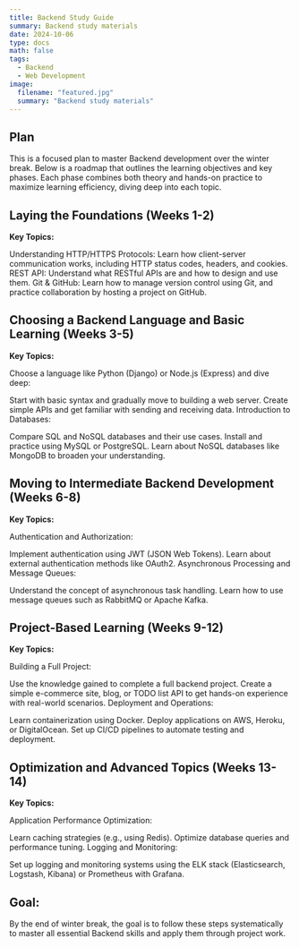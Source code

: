 ```yaml
---
title: Backend Study Guide
summary: Backend study materials
date: 2024-10-06
type: docs
math: false
tags:
  - Backend
  - Web Development
image:
  filename: "featured.jpg"
  summary: "Backend study materials"
---
```


## Plan

This is a focused plan to master Backend development over the winter break. Below is a roadmap that outlines the learning objectives and key phases. Each phase combines both theory and hands-on practice to maximize learning efficiency, diving deep into each topic.

## Laying the Foundations (Weeks 1-2)

**Key Topics:**

Understanding HTTP/HTTPS Protocols: Learn how client-server communication works, including HTTP status codes, headers, and cookies.
REST API: Understand what RESTful APIs are and how to design and use them.
Git & GitHub: Learn how to manage version control using Git, and practice collaboration by hosting a project on GitHub.

## Choosing a Backend Language and Basic Learning (Weeks 3-5)

**Key Topics:**

Choose a language like Python (Django) or Node.js (Express) and dive deep:

Start with basic syntax and gradually move to building a web server.
Create simple APIs and get familiar with sending and receiving data.
Introduction to Databases:

Compare SQL and NoSQL databases and their use cases.
Install and practice using MySQL or PostgreSQL.
Learn about NoSQL databases like MongoDB to broaden your understanding.

## Moving to Intermediate Backend Development (Weeks 6-8)

**Key Topics:**

Authentication and Authorization:

Implement authentication using JWT (JSON Web Tokens).
Learn about external authentication methods like OAuth2.
Asynchronous Processing and Message Queues:

Understand the concept of asynchronous task handling.
Learn how to use message queues such as RabbitMQ or Apache Kafka.

## Project-Based Learning (Weeks 9-12)

**Key Topics:**

Building a Full Project:

Use the knowledge gained to complete a full backend project.
Create a simple e-commerce site, blog, or TODO list API to get hands-on experience with real-world scenarios.
Deployment and Operations:

Learn containerization using Docker.
Deploy applications on AWS, Heroku, or DigitalOcean.
Set up CI/CD pipelines to automate testing and deployment.

## Optimization and Advanced Topics (Weeks 13-14)

**Key Topics:**

Application Performance Optimization:

Learn caching strategies (e.g., using Redis).
Optimize database queries and performance tuning.
Logging and Monitoring:

Set up logging and monitoring systems using the ELK stack (Elasticsearch, Logstash, Kibana) or Prometheus with Grafana.

## Goal:

By the end of winter break, the goal is to follow these steps systematically to master all essential Backend skills and apply them through project work.
